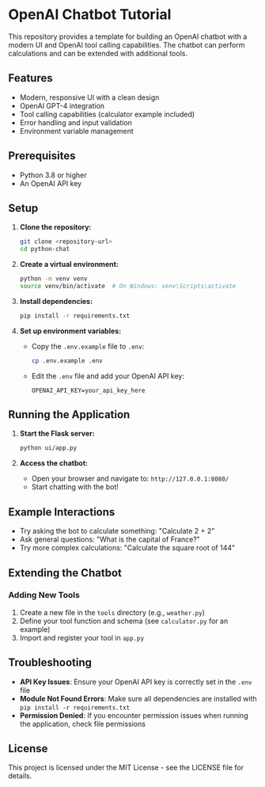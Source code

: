 # OpenAI Chatbot Tutorial

This repository provides a template for building an OpenAI chatbot with a modern UI and OpenAI tool calling capabilities. The chatbot can perform calculations and can be extended with additional tools.

## Features

- Modern, responsive UI with a clean design
- OpenAI GPT-4 integration
- Tool calling capabilities (calculator example included)
- Error handling and input validation
- Environment variable management

## Prerequisites

- Python 3.8 or higher
- An OpenAI API key

## Setup

1. **Clone the repository:**
   ```bash
   git clone <repository-url>
   cd python-chat
   ```

2. **Create a virtual environment:**
   ```bash
   python -m venv venv
   source venv/bin/activate  # On Windows: venv\Scripts\activate
   ```

3. **Install dependencies:**
   ```bash
   pip install -r requirements.txt
   ```

4. **Set up environment variables:**
   - Copy the `.env.example` file to `.env`:
     ```bash
     cp .env.example .env
     ```
   - Edit the `.env` file and add your OpenAI API key:
     ```
     OPENAI_API_KEY=your_api_key_here
     ```

## Running the Application

1. **Start the Flask server:**
   ```bash
   python ui/app.py
   ```

2. **Access the chatbot:**
   - Open your browser and navigate to: `http://127.0.0.1:8080/`
   - Start chatting with the bot!

## Example Interactions

- Try asking the bot to calculate something: "Calculate 2 + 2"
- Ask general questions: "What is the capital of France?"
- Try more complex calculations: "Calculate the square root of 144"

## Extending the Chatbot

### Adding New Tools

1. Create a new file in the `tools` directory (e.g., `weather.py`)
2. Define your tool function and schema (see `calculator.py` for an example)
3. Import and register your tool in `app.py`

## Troubleshooting

- **API Key Issues**: Ensure your OpenAI API key is correctly set in the `.env` file
- **Module Not Found Errors**: Make sure all dependencies are installed with `pip install -r requirements.txt`
- **Permission Denied**: If you encounter permission issues when running the application, check file permissions

## License

This project is licensed under the MIT License - see the LICENSE file for details.